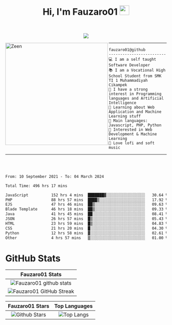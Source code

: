 <h1 align="center">
Hi, I'm Fauzaro01
  <img src="https://media.giphy.com/media/hvRJCLFzcasrR4ia7z/giphy.gif" width="30"></h1>
<br/>

<p align="center">
  <a href="https://github.com/DenverCoder1/readme-typing-svg">
    <img src="https://readme-typing-svg.herokuapp.com?lines=Chill%20and%20Coding;Full+Stack+Web+Developer;Student;Software%20Develover;Always%20learning%20new%20things&center=true&width=380&height=45"></a>
</p>

<img align="left" src="https://media.tenor.com/LNrMsLTFICEAAAAi/elysia.gif" alt="Zeen" width="320" height="320" />
<hr>

```
fauzaro01@github
-------------------------
💻 I am a self taught Software Developer
📚 I am a Vocational High School Student from SMK TI 1 Muhammadiyah Cikampek
📝 I have a strong interest in Programming languages and Artificial Intelligence
🌱 Learning about Web Application and Machine Learning stuff
🌟 Main languages: Javascript, PHP, Python
🚩 Interested in Web Development & Machine Learning
🎵 Love lofi and soft music 
```

<hr>
<br>
<br>
<div align="left">
<!--START_SECTION:waka-->

```txt
From: 10 September 2021 - To: 04 March 2024

Total Time: 496 hrs 17 mins

JavaScript          152 hrs 4 mins  ███████▓░░░░░░░░░░░░░░░░░   30.64 %
PHP                 88 hrs 57 mins  ████▒░░░░░░░░░░░░░░░░░░░░   17.92 %
EJS                 47 hrs 46 mins  ██▒░░░░░░░░░░░░░░░░░░░░░░   09.63 %
Blade Template      46 hrs 18 mins  ██▒░░░░░░░░░░░░░░░░░░░░░░   09.33 %
Java                41 hrs 45 mins  ██░░░░░░░░░░░░░░░░░░░░░░░   08.41 %
JSON                26 hrs 57 mins  █▒░░░░░░░░░░░░░░░░░░░░░░░   05.43 %
HTML                23 hrs 59 mins  █▒░░░░░░░░░░░░░░░░░░░░░░░   04.83 %
CSS                 21 hrs 20 mins  █░░░░░░░░░░░░░░░░░░░░░░░░   04.30 %
Python              12 hrs 58 mins  ▓░░░░░░░░░░░░░░░░░░░░░░░░   02.61 %
Other               4 hrs 57 mins   ▒░░░░░░░░░░░░░░░░░░░░░░░░   01.00 %
```

<!--END_SECTION:waka-->
</div>

# GitHub Stats

|                                                            Fauzaro01 Stats                                                            |
| :--------------------------------------------------------------------------------------------------------------------------------------------: |
|        ![Fauzaro01 github stats](https://github-readme-stats.vercel.app/api?username=Fauzaro01&show_icons=true&theme=algolia)        |
|              ![Fauzaro01 GitHub Streak](https://github-readme-streak-stats.herokuapp.com/?user=Fauzaro01&theme=algolia)              |

|                                                                                              Fauzaro01 Stars                                                                                              |                                                           Top Languages                                                           |
| :----------------------------------------------------------------------------------------------------------------------------------------------------------------------------------------------------------------: | :-------------------------------------------------------------------------------------------------------------------------------: |
| ![Github Stars](https://github-readme-stats.vercel.app/api?username=Fauzaro01&show_icons=true&locale=en&count_private=true&hide_rank=true&custom_title=My%20GitHub%20Stats&disable_animations=true&theme=algolia) | ![Top Langs](https://github-readme-stats.vercel.app/api/top-langs/?username=Fauzaro01&langs_count=8&theme=algolia&layout=compact) |

